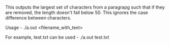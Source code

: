 This outputs the largest set of characters from a paragrapg such that if they are removed, the length doesn't fall below 50. This ignores the case difference between characters.

Usage - ./a.out <filename_with_text>

For example, test.txt can be used - ./a.out test.txt
